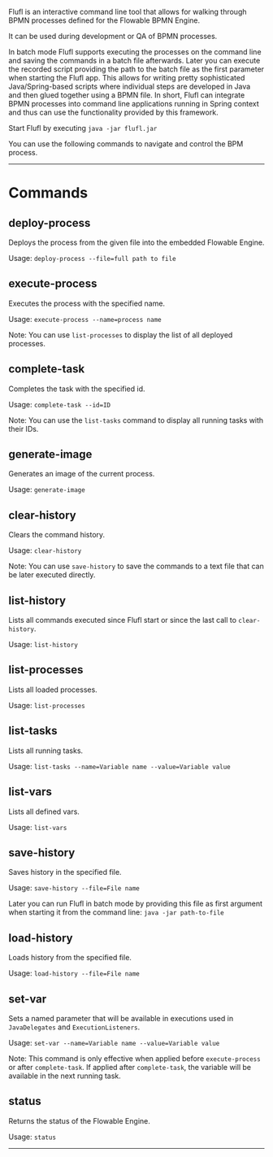 

Flufl is an interactive command line tool that allows for walking through BPMN processes defined for the Flowable BPMN Engine.

It can be used during development or QA of BPMN processes.

In batch mode Flufl supports executing the processes on the command line and saving the commands in a batch file afterwards.
Later you can execute the recorded script providing the path to the batch file as the first parameter when starting the Flufl app.
This allows for writing pretty sophisticated Java/Spring-based scripts where individual steps are developed in Java and then glued together using a BPMN file.
In short, Flufl can integrate BPMN processes into command line applications running in Spring context and thus can use the functionality provided by this framework.

Start Flufl by executing `java -jar flufl.jar`

You can use the following commands to navigate and control the BPM process.


---
# Commands

## deploy-process

Deploys the process from the given file into the embedded Flowable Engine.

Usage: `deploy-process --file=full path to file`


## execute-process

Executes the process with the specified name.

Usage: `execute-process --name=process name`

Note: You can use `list-processes` to display the list of all deployed processes.


## complete-task

Completes the task with the specified id.

Usage: `complete-task --id=ID`

Note: You can use the `list-tasks` command to display all running tasks with their IDs.


## generate-image

Generates an image of the current process.

Usage: `generate-image`


## clear-history

Clears the command history.

Usage: `clear-history`

Note: You can use `save-history` to save the commands to a text file that can be later executed directly.


## list-history

Lists all commands executed since Flufl start or since the last call to `clear-history`.

Usage: `list-history`


## list-processes

Lists all loaded processes.

Usage: `list-processes`


## list-tasks

Lists all running tasks.

Usage: `list-tasks --name=Variable name --value=Variable value`


## list-vars

Lists all defined vars.

Usage: `list-vars`


## save-history

Saves history in the specified file.

Usage: `save-history --file=File name`

Later you can run Flufl in batch mode by providing this file as first argument when starting it from the command line: `java -jar path-to-file`


## load-history

Loads history from the specified file.

Usage: `load-history --file=File name`


## set-var

Sets a named parameter that will be available in executions used in `JavaDelegates` and `ExecutionListeners`.

Usage: `set-var --name=Variable name --value=Variable value`

Note: This command is only effective when applied before `execute-process` or after `complete-task`. If applied after `complete-task`, the variable will be available in the next running task.


## status

Returns the status of the Flowable Engine.

Usage: `status`






----
